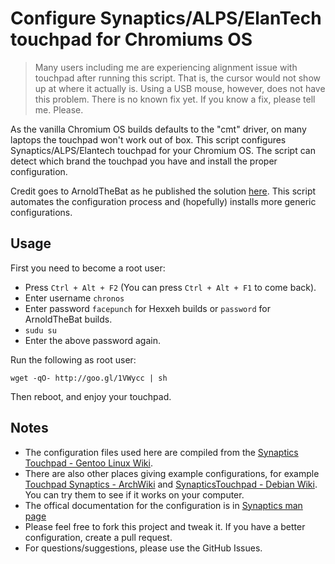 # Configure Synaptics/ALPS/ElanTech touchpad for Chromiums OS

> Many users including me are experiencing alignment issue with touchpad after running this script. That is, the cursor would not show up at where it actually is. Using a USB mouse, however, does not have this problem. There is no known fix yet. If you know a fix, please tell me. Please.

As the vanilla Chromium OS builds defaults to the "cmt" driver, on many laptops the touchpad won't work out of box. This script configures Synaptics/ALPS/Elantech touchpad for your Chromium OS. The script can detect which brand the touchpad you have and install the proper configuration.

Credit goes to ArnoldTheBat as he published the solution [here](http://arnoldthebat.co.uk/wordpress/2013/01/08/how-to-get-the-touch-pad-working-in-chromium-os/). This script automates the configuration process and (hopefully) installs more generic configurations.

## Usage
First you need to become a root user:
 * Press `Ctrl + Alt + F2` (You can press `Ctrl + Alt + F1` to come back).
 * Enter username `chronos`
 * Enter password `facepunch` for Hexxeh builds or `password` for ArnoldTheBat builds.
 * `sudu su`
 * Enter the above password again.
  
Run the following as root user:

    wget -qO- http://goo.gl/1VWycc | sh

Then reboot, and enjoy your touchpad.

## Notes
 * The configuration files used here are compiled from the [Synaptics Touchpad - Gentoo Linux Wiki](http://en.gentoo-wiki.com/wiki/Synaptics_Touchpad).
 * There are also other places giving example configurations, for example [Touchpad Synaptics - ArchWiki](https://wiki.archlinux.org/index.php/Touchpad_Synaptics) and [SynapticsTouchpad - Debian Wiki](http://wiki.debian.org/SynapticsTouchpad). You can try them to see if it works on your computer.
 * The offical documentation for the configuration is in [Synaptics man page](http://www.x.org/releases/X11R7.6/doc/man/man4/synaptics.4.xhtml)
 * Please feel free to fork this project and tweak it. If you have a better configuration, create a pull request.
 * For questions/suggestions, please use the GitHub Issues.
